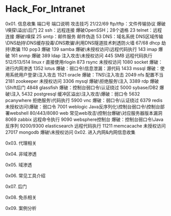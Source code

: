 # Hack_For_Intranet
0x01. 信息收集
  端口号 	端口说明 	攻击技巧
21/22/69 	ftp/tftp：文件传输协议 	爆破\嗅探\溢出\后门
22 	ssh：远程连接 	爆破OpenSSH；28个退格
23 	telnet：远程连接 	爆破\嗅探
25 	smtp：邮件服务 	邮件伪造
53 	DNS：域名系统 	DNS区域传输\DNS劫持\DNS缓存投毒\DNS欺骗\利用DNS隧道技术刺透防火墙
67/68 	dhcp 	劫持\欺骗
110 	pop3 	爆破
139 	samba 	爆破\未授权访问\远程代码执行
143 	imap 	爆破
161 	snmp 	爆破
389 	ldap 	注入攻击\未授权访问
445  SMB  远程代码执行 
512/513/514 	linux r 	直接使用rlogin
873 	rsync 	未授权访问
1080 	socket 	爆破：进行内网渗透
1352 	lotus 	爆破：弱口令\信息泄漏：源代码
1433 	mssql 	爆破：使用系统用户登录\注入攻击
1521 	oracle 	爆破：TNS\注入攻击
2049 	nfs 	配置不当
2181 	zookeeper 	未授权访问
3306 	mysql 	爆破\拒绝服务\注入
3389 	rdp 	爆破\Shift后门
4848 	glassfish 	爆破：控制台弱口令\认证绕过
5000 	sybase/DB2 	爆破\注入
5432 	postgresql 	缓冲区溢出\注入攻击\爆破：弱口令
5632 	pcanywhere 	拒绝服务\代码执行
5900 	vnc 	爆破：弱口令\认证绕过
6379 	redis 	未授权访问\爆破：弱口令
7001 	weblogic 	Java反序列化\控制台弱口令\控制台部署webshell
80/443/8080 	web 	常见web攻击\控制台爆破\对应服务器版本漏洞
8069 	zabbix 	远程命令执行
9090 	websphere控制台 	爆破：控制台弱口令\Java反序列
9200/9300 	elasticsearch 	远程代码执行
11211 	memcacache 	未授权访问
27017 	mongodb 	爆破\未授权访问
0x02. 进入内网&内网信息收集
        
0x03. 代理相关

0x04. 非域渗透

0x05. 域渗透

0x06. 常见工具介绍

0x07. 后门

0x08. 免杀相关

0x09. 案例分析
    
